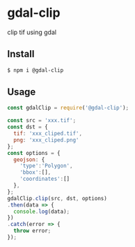 # gdal-clip
clip tif using gdal

## Install

```sh
$ npm i @gdal-clip
```  

## Usage  

```js
const gdalClip = require('@gdal-clip');

const src = 'xxx.tif';
const dst = {
  tif: 'xxx_cliped.tif',
  png: 'xxx_cliped.png'
};
const options = {
  geojson: {
    'type':'Polygon',
    'bbox':[],
    'coordinates':[]
  },
};
gdalClip.clip(src, dst, options)
.then(data => {
  console.log(data);
})
.catch(error => {
  throw error;
});

```  
